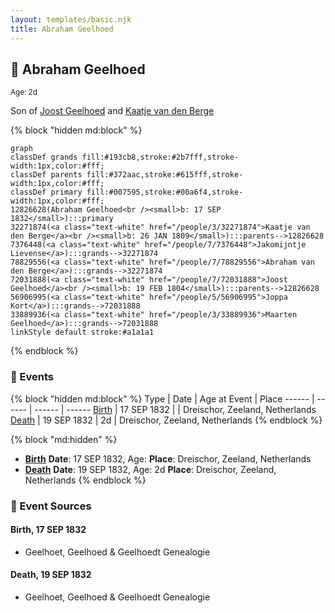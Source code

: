 ```yaml
---
layout: templates/basic.njk
title: Abraham Geelhoed
---
```

## 🔵 Abraham Geelhoed
<small>Age: 2d</small>

Son of [Joost Geelhoed](/people/7/72031888) and [Kaatje van den Berge](/people/3/32271874)

{% block "hidden md:block" %}
```mermaid
graph
classDef grands fill:#193cb8,stroke:#2b7fff,stroke-width:1px,color:#fff;
classDef parents fill:#372aac,stroke:#615fff,stroke-width:1px,color:#fff;
classDef primary fill:#007595,stroke:#00a6f4,stroke-width:1px,color:#fff;
12826628(Abraham Geelhoed<br /><small>b: 17 SEP 1832</small>):::primary
32271874(<a class="text-white" href="/people/3/32271874">Kaatje van den Berge</a><br /><small>b: 26 JAN 1809</small>):::parents-->12826628
7376448(<a class="text-white" href="/people/7/7376448">Jakomijntje Lievense</a>):::grands-->32271874
78829556(<a class="text-white" href="/people/7/78829556">Abraham van den Berge</a>):::grands-->32271874
72031888(<a class="text-white" href="/people/7/72031888">Joost Geelhoed</a><br /><small>b: 19 FEB 1804</small>):::parents-->12826628
56906995(<a class="text-white" href="/people/5/56906995">Joppa Kort</a>):::grands-->72031888
33889936(<a class="text-white" href="/people/3/33889936">Maarten Geelhoed</a>):::grands-->72031888
linkStyle default stroke:#a1a1a1
```
{% endblock %}

### 📆 Events

{% block "hidden md:block" %}
Type | Date | Age at Event | Place
------ | ------ | ------ | ------
[Birth](#event-event-2) | 17 SEP 1832 |  | Dreischor, Zeeland, Netherlands
[Death](#event-event-3) | 19 SEP 1832 | 2d | Dreischor, Zeeland, Netherlands
{% endblock %}

{% block "md:hidden" %}
- **[Birth](#event-event-2)**
**Date**: 17 SEP 1832, Age:
**Place**: Dreischor, Zeeland, Netherlands
- **[Death](#event-event-3)**
**Date**: 19 SEP 1832, Age: 2d
**Place**: Dreischor, Zeeland, Netherlands
{% endblock %}

### 📰 Event Sources

#### <a id="event-event-2"></a> Birth, 17 SEP 1832
* Geelhoet, Geelhoed & Geelhoedt Genealogie

#### <a id="event-event-3"></a> Death, 19 SEP 1832
* Geelhoet, Geelhoed & Geelhoedt Genealogie